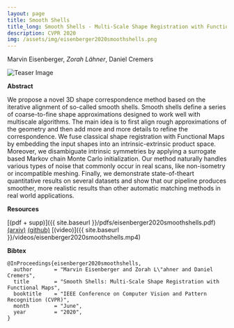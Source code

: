 ```yaml
---
layout: page
title: Smooth Shells
title_long: Smooth Shells - Multi-Scale Shape Registration with Functional Maps
description: CVPR 2020
img: /assets/img/eisenberger2020smoothshells.png
---
```


Marvin Eisenberger, *Zorah Lähner*, Daniel Cremers

<img class="col two teaser" src="{{ site.baseurl }}/assets/img/eisenberger2020smoothshells.png" alt="Teaser Image" title="teaser" />

**Abstract**

We propose a novel 3D shape correspondence method
based on the iterative alignment of so-called smooth shells.
Smooth shells define a series of coarse-to-fine shape approximations designed to work well with multiscale algorithms. The main idea is to first align rough approximations of the geometry and then add more and more details to refine the correspondence. We fuse classical shape
registration with Functional Maps by embedding the input shapes into an intrinsic-extrinsic product space. Moreover, we disambiguate intrinsic symmetries by applying a
surrogate based Markov chain Monte Carlo initialization.
Our method naturally handles various types of noise that
commonly occur in real scans, like non-isometry or incompatible meshing. Finally, we demonstrate state-of-theart quantitative results on several datasets and show that
our pipeline produces smoother, more realistic results than
other automatic matching methods in real world applications.

**Resources**

[(pdf + supp)]({{ site.baseurl }}/pdfs/eisenberger2020smoothshells.pdf) [(arxiv)](https://arxiv.org/abs/1905.12512) [(github)](https://github.com/marvin-eisenberger/smooth-shells) [(video)]({{ site.baseurl }}/videos/eisenberger2020smoothshells.mp4)

**Bibtex**

    @InProceedings{eisenberger2020smoothshells,
      author       = "Marvin Eisenberger and Zorah L\"ahner and Daniel Cremers",
      title        = "Smooth Shells: Multi-Scale Shape Registration with Functional Maps",
      booktitle    = "IEEE Conference on Computer Vision and Pattern Recognition (CVPR)",
      month        = "June",
      year         = "2020",
    }
